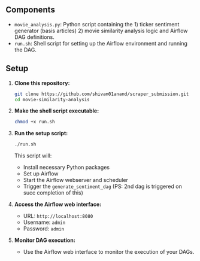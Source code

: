 ## Components

- `movie_analysis.py`: Python script containing the 1) ticker sentiment generator (basis articles) 2) movie similarity analysis logic and Airflow DAG definitions.
- `run.sh`: Shell script for setting up the Airflow environment and running the DAG.

## Setup

1. **Clone this repository:**
   ```bash
   git clone https://github.com/shivam01anand/scraper_submission.git
   cd movie-similarity-analysis
   ```

2. **Make the shell script executable:**
   ```bash
   chmod +x run.sh
   ```

3. **Run the setup script:**
   ```bash
   ./run.sh
   ```

   This script will:
   - Install necessary Python packages
   - Set up Airflow
   - Start the Airflow webserver and scheduler
   - Trigger the `generate_sentiment_dag` (PS: 2nd dag is triggered on succ completion of this)

4. **Access the Airflow web interface:**
   - URL: `http://localhost:8080`
   - Username: `admin`
   - Password: `admin`

5. **Monitor DAG execution:**
   - Use the Airflow web interface to monitor the execution of your DAGs.
